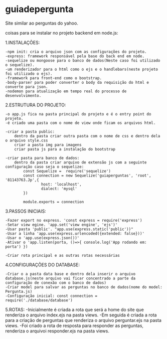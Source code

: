# guiadepergunta
 Site similar ao perguntas do yahoo.

coisas para se instalar no projeto backend em node.js:

1.INSTALAÇÕES:

	-npm init: cria o arquivo json com as configurações do projeto.
	-express: framework responsável pela base do back end em node.
	-sequelize ou mongoose para o banco de dados(Neste caso foi utilizado o sequelize).
	-um renderizador para o html como o ejs e o handlebars(neste projeto foi utilizado o ejs).
	-framework para front-end como o bootstrap.
	-body-parser para poder converter o body da requisição do html e converte para json.
	-nodemon para atualização em tempo real do processo de desenvolvimento.

2.ESTRUTURA DO PROJETO:

	-o app.js fica na pasta principal do projeto e é o entry point do projeto.
	-é criado uma pasta com o nome de view onde ficam os arquivos html.
	
	-criar a pasta public:
		dentro da pasta criar outra pasta com o nome de css e dentro dela o arquivo style.css
		criar a pasta img para imagens
		criar pasta js para a instalação do bootstrap
	
	-criar pasta para banco de dados:
		dentro da pasta criar arquivo de extensão js com a seguinte configuração caso seja o sequelize:
			const Sequelize =  require('sequelize')
			const connection = new Sequelize('guiaperguntas', 'root', '81143763.Jp',{
    				host: 'localhost',
    				dialect: 'mysql'
			})

			module.exports = connection

3.PASSOS INICIAIS:

	-Fazer export no express. 'const express = require('express')
	-Setar view egine. 'app.set('view engine', 'ejs')'
	-Usar pasta 'public'. "app.use(express.static('public'))"
	-Usar a linha 'app.use(express.urlencoded({extended: false}))'
	-Usar o 'app.use(express.json())'
	-Ativar o 'app.listen(porta, ()=>{ console.log('App rodando em: porta') })
	
	-Criar rota principal e as outras rotas necessárias

4.CONFIGURAÇÕES DO DATABASE:

    -Criar o a pasta data base e dentro dela inserir o arquivo database.js(neste arquivo vai ficar concentrado a parte da configuração de conexão com o banco de dados)
    -Criar model para salvar as perguntas no banco de dados(nome do model: Pergunta.js)
	-Configuração inicial: const connection = require('./database/database')

5.ROTAS:
    -Inicialmente é criada a rota que será a home do site que renderiza o arquivo index.ejs na pasta views.
    -Em seguida é criada a rota para a criação de perguntas que renderiza o arquivo perguntar.ejs na pasta views.
    -Foi criado a rota de resposta para responder as perguntas, renderiza o arquivoi responder.ejs na pasta views.
    